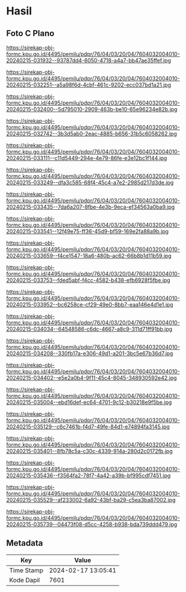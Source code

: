 # Hasil

## Foto C Plano

https://sirekap-obj-formc.kpu.go.id/4495/pemilu/pdpr/76/04/03/20/04/7604032004010-20240215-031932--93787dd4-6050-4718-a4a7-bb47ae35ffef.jpg

https://sirekap-obj-formc.kpu.go.id/4495/pemilu/pdpr/76/04/03/20/04/7604032004010-20240215-032251--a5a98f6d-4cbf-461c-9202-ecc037bd1a21.jpg

https://sirekap-obj-formc.kpu.go.id/4495/pemilu/pdpr/76/04/03/20/04/7604032004010-20240215-032400--5d795010-2909-463b-be10-65e96234e82b.jpg

https://sirekap-obj-formc.kpu.go.id/4495/pemilu/pdpr/76/04/03/20/04/7604032004010-20240215-032742--3b3d5ab0-2eac-4885-b656-31b5c6058262.jpg

https://sirekap-obj-formc.kpu.go.id/4495/pemilu/pdpr/76/04/03/20/04/7604032004010-20240215-033111--c11d5449-294e-4e79-86fe-e3e12bc1f144.jpg

https://sirekap-obj-formc.kpu.go.id/4495/pemilu/pdpr/76/04/03/20/04/7604032004010-20240215-033249--dfa3c585-68f4-45c4-a7e2-2985d217d3de.jpg

https://sirekap-obj-formc.kpu.go.id/4495/pemilu/pdpr/76/04/03/20/04/7604032004010-20240215-033435--7da6a207-8fbe-4e3b-9eca-ef34563a0ba9.jpg

https://sirekap-obj-formc.kpu.go.id/4495/pemilu/pdpr/76/04/03/20/04/7604032004010-20240215-033541--12f49e75-ff36-45d9-bf59-169e2fa88a9b.jpg

https://sirekap-obj-formc.kpu.go.id/4495/pemilu/pdpr/76/04/03/20/04/7604032004010-20240215-033659--f4ce1547-18a6-480b-ac62-66b8b1d11b59.jpg

https://sirekap-obj-formc.kpu.go.id/4495/pemilu/pdpr/76/04/03/20/04/7604032004010-20240215-033753--fded5abf-f4cc-4582-b438-efb6928f5fbe.jpg

https://sirekap-obj-formc.kpu.go.id/4495/pemilu/pdpr/76/04/03/20/04/7604032004010-20240215-033952--bc6258ce-cf29-49e0-8bb7-eaa146e4d1e1.jpg

https://sirekap-obj-formc.kpu.go.id/4495/pemilu/pdpr/76/04/03/20/04/7604032004010-20240215-034034--64548586-c6dc-4667-a8c9-311d71ff91bb.jpg

https://sirekap-obj-formc.kpu.go.id/4495/pemilu/pdpr/76/04/03/20/04/7604032004010-20240215-034208--330fb17a-e306-49d1-a201-3bc5e67b36d7.jpg

https://sirekap-obj-formc.kpu.go.id/4495/pemilu/pdpr/76/04/03/20/04/7604032004010-20240215-034402--e5e2a0b4-9f11-45c4-8045-348930592e42.jpg

https://sirekap-obj-formc.kpu.go.id/4495/pemilu/pdpr/76/04/03/20/04/7604032004010-20240215-035004--ebd16def-ec64-4701-9c12-b30218e9f5be.jpg

https://sirekap-obj-formc.kpu.go.id/4495/pemilu/pdpr/76/04/03/20/04/7604032004010-20240215-035129--c6c7461b-f4d7-49fe-84d1-e74894fa3145.jpg

https://sirekap-obj-formc.kpu.go.id/4495/pemilu/pdpr/76/04/03/20/04/7604032004010-20240215-035401--8fb78c5a-c30c-4339-914a-280d2c0172fb.jpg

https://sirekap-obj-formc.kpu.go.id/4495/pemilu/pdpr/76/04/03/20/04/7604032004010-20240215-035436--f3564fa2-78f7-4a42-a39b-bf995cdf7451.jpg

https://sirekap-obj-formc.kpu.go.id/4495/pemilu/pdpr/76/04/03/20/04/7604032004010-20240215-035529--af233002-6a92-43bf-ba29-c5ea3ba87002.jpg

https://sirekap-obj-formc.kpu.go.id/4495/pemilu/pdpr/76/04/03/20/04/7604032004010-20240215-035739--04473f08-d5cc-4258-b938-bda739ddd479.jpg


## Metadata

| Key        | Value               |
| ---------- | ------------------- |
| Time Stamp | 2024-02-17 13:05:41 |
| Kode Dapil | 7601                |



